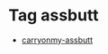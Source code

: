 <!--
title: Tag assbutt
date: 2020-06-28T14:43:49.225Z
tags:
-->
# Tag assbutt

 * [carryonmy-assbutt](111712896787.md)